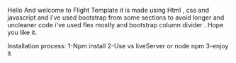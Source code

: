 Hello And welcome to Flight Template
it is made using Html , css and javascript and i've used bootstrap from some sections to avoid longer and uncleaner code
i've used flex mostly and bootstrap column divider .
Hope you like it.

Installation process:
1-Npm install
2-Use vs liveServer or node npm
3-enjoy it
